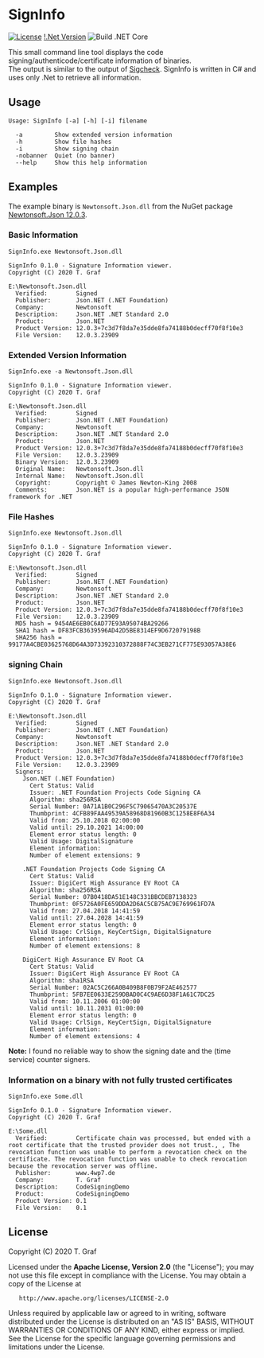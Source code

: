 # SignInfo

[![License](https://img.shields.io/badge/license-Apache_2.0-blue.svg)](http://www.apache.org/licenses/LICENSE-2.0)
[!.Net Version](https://img.shields.io/badge/System-.Net%20Core%203.1-yellow?logo=.net)
![Build .NET Core](https://github.com/tngraf/CSharp-GitHub-Example/workflows/Build%20.NET%20Core/badge.svg)

This small command line tool displays the code signing/authenticode/certificate information of binaries.  
The output is similar to the output of [Sigcheck](https://docs.microsoft.com/en-us/sysinternals/downloads/sigcheck). SignInfo is written in C# and uses only .Net to retrieve all information.

## Usage

```
Usage: SignInfo [-a] [-h] [-i] filename
  
  -a         Show extended version information  
  -h         Show file hashes  
  -i         Show signing chain  
  -nobanner  Quiet (no banner)  
  --help     Show this help information  
```

## Examples

The example binary is `Newtonsoft.Json.dll` from the NuGet package [Newtonsoft.Json 12.0.3](https://www.nuget.org/packages/Newtonsoft.Json/).

### Basic Information

```
SignInfo.exe Newtonsoft.Json.dll

SignInfo 0.1.0 - Signature Information viewer.
Copyright (C) 2020 T. Graf

E:\Newtonsoft.Json.dll
  Verified:        Signed
  Publisher:       Json.NET (.NET Foundation)
  Company:         Newtonsoft
  Description:     Json.NET .NET Standard 2.0
  Product:         Json.NET
  Product Version: 12.0.3+7c3d7f8da7e35dde8fa74188b0decff70f8f10e3
  File Version:    12.0.3.23909
```

### Extended Version Information  

```
SignInfo.exe -a Newtonsoft.Json.dll

SignInfo 0.1.0 - Signature Information viewer.
Copyright (C) 2020 T. Graf

E:\Newtonsoft.Json.dll
  Verified:        Signed
  Publisher:       Json.NET (.NET Foundation)
  Company:         Newtonsoft
  Description:     Json.NET .NET Standard 2.0
  Product:         Json.NET
  Product Version: 12.0.3+7c3d7f8da7e35dde8fa74188b0decff70f8f10e3
  File Version:    12.0.3.23909
  Binary Version:  12.0.3.23909
  Original Name:   Newtonsoft.Json.dll
  Internal Name:   Newtonsoft.Json.dll
  Copyright:       Copyright © James Newton-King 2008
  Comments:        Json.NET is a popular high-performance JSON framework for .NET
```

### File Hashes

```
SignInfo.exe Newtonsoft.Json.dll

SignInfo 0.1.0 - Signature Information viewer.
Copyright (C) 2020 T. Graf

E:\Newtonsoft.Json.dll
  Verified:        Signed
  Publisher:       Json.NET (.NET Foundation)
  Company:         Newtonsoft
  Description:     Json.NET .NET Standard 2.0
  Product:         Json.NET
  Product Version: 12.0.3+7c3d7f8da7e35dde8fa74188b0decff70f8f10e3
  File Version:    12.0.3.23909
  MD5 hash = 9454AE6EB0C6AD77E93A95074BA29266
  SHA1 hash = DF83FCB3639596AD42D5BE8314EF9D672079198B
  SHA256 hash = 99177A4CBE03625768D64A3D73392310372888F74C3EB271CF775E93057A38E6
```

### signing Chain

```
SignInfo.exe Newtonsoft.Json.dll

SignInfo 0.1.0 - Signature Information viewer.
Copyright (C) 2020 T. Graf

E:\Newtonsoft.Json.dll
  Verified:        Signed
  Publisher:       Json.NET (.NET Foundation)
  Company:         Newtonsoft
  Description:     Json.NET .NET Standard 2.0
  Product:         Json.NET
  Product Version: 12.0.3+7c3d7f8da7e35dde8fa74188b0decff70f8f10e3
  File Version:    12.0.3.23909
  Signers:
    Json.NET (.NET Foundation)
      Cert Status: Valid
      Issuer: .NET Foundation Projects Code Signing CA
      Algorithm: sha256RSA
      Serial Number: 0A71A1B0C296F5C79065470A3C20537E
      Thumbprint: 4CFB89FAA49539A58968D81960B3C1258E8F6A34
      Valid from: 25.10.2018 02:00:00
      Valid until: 29.10.2021 14:00:00
      Element error status length: 0
      Valid Usage: DigitalSignature
      Element information:
      Number of element extensions: 9

    .NET Foundation Projects Code Signing CA
      Cert Status: Valid
      Issuer: DigiCert High Assurance EV Root CA
      Algorithm: sha256RSA
      Serial Number: 07B0418DA51E148C331BBCDEB7138323
      Thumbprint: 0F5726A0FE659DDA2D6AC5CB75AC9E769961FD7A
      Valid from: 27.04.2018 14:41:59
      Valid until: 27.04.2028 14:41:59
      Element error status length: 0
      Valid Usage: CrlSign, KeyCertSign, DigitalSignature
      Element information:
      Number of element extensions: 8

    DigiCert High Assurance EV Root CA
      Cert Status: Valid
      Issuer: DigiCert High Assurance EV Root CA
      Algorithm: sha1RSA
      Serial Number: 02AC5C266A0B409B8F0B79F2AE462577
      Thumbprint: 5FB7EE0633E259DBAD0C4C9AE6D38F1A61C7DC25
      Valid from: 10.11.2006 01:00:00
      Valid until: 10.11.2031 01:00:00
      Element error status length: 0
      Valid Usage: CrlSign, KeyCertSign, DigitalSignature
      Element information:
      Number of element extensions: 4
```

**Note:** I found no reliable way to show the signing date and the (time service) counter signers.

### Information on a binary with not fully trusted certificates

```
SignInfo.exe Some.dll

SignInfo 0.1.0 - Signature Information viewer.
Copyright (C) 2020 T. Graf

E:\Some.dll
  Verified:        Certificate chain was processed, but ended with a root certificate that the trusted provider does not trust., , The revocation function was unable to perform a revocation check on the certificate. The revocation function was unable to check revocation because the revocation server was offline.
  Publisher:       www.4wp7.de
  Company:         T. Graf
  Description:     CodeSigningDemo
  Product:         CodeSigningDemo
  Product Version: 0.1
  File Version:    0.1
```

## License

Copyright (C) 2020 T. Graf

Licensed under the **Apache License, Version 2.0** (the "License");
you may not use this file except in compliance with the License.
You may obtain a copy of the License at

       http://www.apache.org/licenses/LICENSE-2.0

Unless required by applicable law or agreed to in writing, software distributed under the License is distributed on an "AS IS" BASIS, WITHOUT WARRANTIES OR CONDITIONS OF ANY KIND, either express or implied.
See the License for the specific language governing permissions and limitations under the License.
